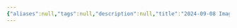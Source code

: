 ```yaml
---
{"aliases":null,"tags":null,"description":null,"title":"2024-09-08 Image 관련 Usecase Diagram","created":"2024-09-08T19:07:12","updated":"2024-09-08T19:19:19","dg-publish":true,"permalink":"/docs/2024-09-08 Image 관련 Usecase Diagram/","dgPassFrontmatter":true}
---
```


<style> .container {font-family: sans-serif; text-align: center;} .button-wrapper button {z-index: 1;height: 40px; width: 100px; margin: 10px;padding: 5px;} .excalidraw .App-menu_top .buttonList { display: flex;} .excalidraw-wrapper { height: 800px; margin: 50px; position: relative;} :root[dir="ltr"] .excalidraw .layer-ui__wrapper .zen-mode-transition.App-menu_bottom--transition-left {transform: none;} </style><script src="https://cdn.jsdelivr.net/npm/react@17/umd/react.production.min.js"></script><script src="https://cdn.jsdelivr.net/npm/react-dom@17/umd/react-dom.production.min.js"></script><script type="text/javascript" src="https://cdn.jsdelivr.net/npm/@excalidraw/excalidraw@0/dist/excalidraw.production.min.js"></script><div id="g2g_Image_Usecase_Diagramexcalidraw.md1"></div><script>(function(){const InitialData={"type":"excalidraw","version":2,"source":"https://github.com/zsviczian/obsidian-excalidraw-plugin/releases/tag/2.2.7","elements":[{"type":"ellipse","version":186,"versionNonce":1418316155,"index":"a0","isDeleted":false,"id":"af0ewNTCVFuUyPNzXJNgu","fillStyle":"solid","strokeWidth":1,"strokeStyle":"solid","roughness":1,"opacity":100,"angle":0,"x":-544.5064711508436,"y":-315.9396074550226,"strokeColor":"#000000","backgroundColor":"transparent","width":56.5443115234375,"height":43.849609375,"seed":1270982523,"groupIds":["rvHm95e4qjP7pnbM_ZLFO"],"frameId":null,"roundness":{"type":2},"boundElements":[],"updated":1725790448526,"link":null,"locked":false},{"type":"line","version":234,"versionNonce":1294524955,"index":"a1","isDeleted":false,"id":"BAekb6OHLYWxEu47VBEJr","fillStyle":"solid","strokeWidth":1,"strokeStyle":"solid","roughness":1,"opacity":100,"angle":0,"x":-515.9749770102186,"y":-270.28073294330386,"strokeColor":"#000000","backgroundColor":"transparent","width":3.477539958432317,"height":130.4052668013237,"seed":229965851,"groupIds":["rvHm95e4qjP7pnbM_ZLFO"],"frameId":null,"roundness":{"type":2},"boundElements":[],"updated":1725790448526,"link":null,"locked":false,"startBinding":null,"endBinding":null,"lastCommittedPoint":null,"startArrowhead":null,"endArrowhead":null,"points":[[0,0],[3.477539958432317,130.4052668013237]]},{"type":"line","version":265,"versionNonce":1604052667,"index":"a2","isDeleted":false,"id":"mKVL_wVORYfYGhn-2aa0n","fillStyle":"solid","strokeWidth":1,"strokeStyle":"solid","roughness":1,"opacity":100,"angle":0,"x":-576.7866197621172,"y":-244.34837509151544,"strokeColor":"#000000","backgroundColor":"transparent","width":126.71344479262825,"height":1.9752637267113187,"seed":888423611,"groupIds":["rvHm95e4qjP7pnbM_ZLFO"],"frameId":null,"roundness":{"type":2},"boundElements":[],"updated":1725790448526,"link":null,"locked":false,"startBinding":null,"endBinding":null,"lastCommittedPoint":null,"startArrowhead":null,"endArrowhead":null,"points":[[0,0],[126.71344479262825,-1.9752637267113187]]},{"type":"line","version":246,"versionNonce":42293083,"index":"a3","isDeleted":false,"id":"bnCublWFCkpxTr65gbn7K","fillStyle":"solid","strokeWidth":1,"strokeStyle":"solid","roughness":1,"opacity":100,"angle":0,"x":-565.4315365682822,"y":-92.33837113175548,"strokeColor":"#000000","backgroundColor":"transparent","width":51.124467272907395,"height":47.56125829592338,"seed":153220443,"groupIds":["rvHm95e4qjP7pnbM_ZLFO"],"frameId":null,"roundness":{"type":2},"boundElements":[],"updated":1725790448526,"link":null,"locked":false,"startBinding":null,"endBinding":null,"lastCommittedPoint":null,"startArrowhead":null,"endArrowhead":null,"points":[[0,0],[51.124467272907395,-47.56125829592338]]},{"type":"line","version":270,"versionNonce":876065787,"index":"a4","isDeleted":false,"id":"Qmn4C-8BMrNio7RPErtgD","fillStyle":"solid","strokeWidth":1,"strokeStyle":"solid","roughness":1,"opacity":100,"angle":0,"x":-511.21606587740615,"y":-140.54196341205386,"strokeColor":"#000000","backgroundColor":"transparent","width":46.7197265625,"height":43.883056640625,"seed":965775867,"groupIds":["rvHm95e4qjP7pnbM_ZLFO"],"frameId":null,"roundness":{"type":2},"boundElements":[],"updated":1725790448526,"link":null,"locked":false,"startBinding":null,"endBinding":null,"lastCommittedPoint":null,"startArrowhead":null,"endArrowhead":null,"points":[[0,0],[46.7197265625,43.883056640625]]},{"type":"arrow","version":409,"versionNonce":1702374413,"index":"a6","isDeleted":false,"id":"AfpEIKh8tZEv_ndXKXbi8","fillStyle":"solid","strokeWidth":2,"strokeStyle":"solid","roughness":1,"opacity":100,"angle":0,"x":-430.2498623584306,"y":-246.07127380371094,"strokeColor":"#1e1e1e","backgroundColor":"transparent","width":124.16293427207614,"height":57.83634453312948,"seed":1556160565,"groupIds":[],"frameId":null,"roundness":{"type":2},"boundElements":[],"updated":1726021273296,"link":null,"locked":false,"startBinding":null,"endBinding":{"elementId":"63zax_OOmX3A3gJUfGVWt","gap":13.868661416906662,"focus":0.06933451782885537},"lastCommittedPoint":null,"startArrowhead":null,"endArrowhead":"arrow","points":[[0,0],[124.16293427207614,-57.83634453312948]]},{"type":"ellipse","version":568,"versionNonce":169859189,"index":"a7","isDeleted":false,"id":"63zax_OOmX3A3gJUfGVWt","fillStyle":"solid","strokeWidth":2,"strokeStyle":"solid","roughness":1,"opacity":100,"angle":0,"x":-297.83171050296187,"y":-412.8075408935547,"strokeColor":"#1e1e1e","backgroundColor":"transparent","width":146.17132568359375,"height":153.67501831054688,"seed":1489457883,"groupIds":[],"frameId":null,"roundness":{"type":2},"boundElements":[{"type":"text","id":"525OZXmu"},{"id":"mMlXol06lqRJu5UEcwvEp","type":"arrow"},{"id":"E3zeKJwWP5khRYja0jE0m","type":"arrow"},{"id":"hdJxgeUDB2-b0WKhggpul","type":"arrow"},{"id":"_OebLxcX2R3E1w0IEu4Nk","type":"arrow"},{"id":"AfpEIKh8tZEv_ndXKXbi8","type":"arrow"},{"id":"VMKTsp9icm1bHiJ2maQeT","type":"arrow"}],"updated":1725790555494,"link":null,"locked":false},{"type":"text","version":522,"versionNonce":1650006797,"index":"a8","isDeleted":false,"id":"525OZXmu","fillStyle":"solid","strokeWidth":2,"strokeStyle":"solid","roughness":1,"opacity":100,"angle":0,"x":-259.2853855568867,"y":-360.80235551145853,"strokeColor":"#1e1e1e","backgroundColor":"transparent","width":68.71994018554688,"height":50,"seed":2039114709,"groupIds":[],"frameId":null,"roundness":null,"boundElements":[],"updated":1726032040696,"link":null,"locked":false,"fontSize":20,"fontFamily":1,"text":"Upload\nImages","rawText":"Upload Images","textAlign":"center","verticalAlign":"middle","containerId":"63zax_OOmX3A3gJUfGVWt","originalText":"Upload Images","autoResize":true,"lineHeight":1.25},{"type":"ellipse","version":156,"versionNonce":1603521563,"index":"a9","isDeleted":false,"id":"cydJqn5d2vnoaCdt8Ha4m","fillStyle":"solid","strokeWidth":2,"strokeStyle":"solid","roughness":1,"opacity":100,"angle":0,"x":80.05571579098262,"y":-656.3250490112309,"strokeColor":"#1e1e1e","backgroundColor":"transparent","width":149.3323974609375,"height":106.75128173828125,"seed":1769272187,"groupIds":[],"frameId":null,"roundness":{"type":2},"boundElements":[{"type":"text","id":"JMQ7KVRF"},{"id":"mMlXol06lqRJu5UEcwvEp","type":"arrow"}],"updated":1725790448526,"link":null,"locked":false},{"type":"text","version":114,"versionNonce":1604560963,"index":"aA","isDeleted":false,"id":"JMQ7KVRF","fillStyle":"solid","strokeWidth":2,"strokeStyle":"solid","roughness":1,"opacity":100,"angle":0,"x":120.92496959129265,"y":-628.1916857508375,"strokeColor":"#1e1e1e","backgroundColor":"transparent","width":67.99993896484375,"height":50,"seed":790547483,"groupIds":[],"frameId":null,"roundness":null,"boundElements":[],"updated":1726032040696,"link":null,"locked":false,"fontSize":20,"fontFamily":1,"text":"Create\nFunding","rawText":"Create\nFunding","textAlign":"center","verticalAlign":"middle","containerId":"cydJqn5d2vnoaCdt8Ha4m","originalText":"Create\nFunding","autoResize":true,"lineHeight":1.25},{"type":"ellipse","version":204,"versionNonce":1439882747,"index":"aB","isDeleted":false,"id":"SomeoxGQ2oEKd_NAqjBDP","fillStyle":"solid","strokeWidth":2,"strokeStyle":"solid","roughness":1,"opacity":100,"angle":0,"x":80.61821579098262,"y":-535.7587953491216,"strokeColor":"#1e1e1e","backgroundColor":"transparent","width":149.3323974609375,"height":106.75128173828125,"seed":524587195,"groupIds":[],"frameId":null,"roundness":{"type":2},"boundElements":[{"type":"text","id":"m8KDmHPc"},{"id":"E3zeKJwWP5khRYja0jE0m","type":"arrow"}],"updated":1725790448526,"link":null,"locked":false},{"type":"text","version":174,"versionNonce":469512557,"index":"aC","isDeleted":false,"id":"m8KDmHPc","fillStyle":"solid","strokeWidth":2,"strokeStyle":"solid","roughness":1,"opacity":100,"angle":0,"x":119.93746653953484,"y":-507.6254320887281,"strokeColor":"#1e1e1e","backgroundColor":"transparent","width":71.09994506835938,"height":50,"seed":1535689051,"groupIds":[],"frameId":null,"roundness":null,"boundElements":[],"updated":1726032040696,"link":null,"locked":false,"fontSize":20,"fontFamily":1,"text":"Update\nFunding","rawText":"Update\nFunding","textAlign":"center","verticalAlign":"middle","containerId":"SomeoxGQ2oEKd_NAqjBDP","originalText":"Update\nFunding","autoResize":true,"lineHeight":1.25},{"type":"ellipse","version":211,"versionNonce":2051062747,"index":"aD","isDeleted":false,"id":"uQadWsY3L5o1VB_bybn8b","fillStyle":"solid","strokeWidth":2,"strokeStyle":"solid","roughness":1,"opacity":100,"angle":0,"x":80.23570846676387,"y":-409.54505023193406,"strokeColor":"#1e1e1e","backgroundColor":"transparent","width":149.3323974609375,"height":106.75128173828125,"seed":860541435,"groupIds":[],"frameId":null,"roundness":{"type":2},"boundElements":[{"type":"text","id":"iPYCfBiZ"},{"id":"hdJxgeUDB2-b0WKhggpul","type":"arrow"}],"updated":1725790448526,"link":null,"locked":false},{"type":"text","version":178,"versionNonce":1445701603,"index":"aE","isDeleted":false,"id":"iPYCfBiZ","fillStyle":"solid","strokeWidth":2,"strokeStyle":"solid","roughness":1,"opacity":100,"angle":0,"x":121.1049622670739,"y":-381.4116869715406,"strokeColor":"#1e1e1e","backgroundColor":"transparent","width":67.99993896484375,"height":50,"seed":800381595,"groupIds":[],"frameId":null,"roundness":null,"boundElements":[],"updated":1726032040696,"link":null,"locked":false,"fontSize":20,"fontFamily":1,"text":"Create\nGift","rawText":"Create\nGift","textAlign":"center","verticalAlign":"middle","containerId":"uQadWsY3L5o1VB_bybn8b","originalText":"Create\nGift","autoResize":true,"lineHeight":1.25},{"type":"ellipse","version":265,"versionNonce":960554427,"index":"aF","isDeleted":false,"id":"JK_mrPGHFSHJryz7cElaw","fillStyle":"solid","strokeWidth":2,"strokeStyle":"solid","roughness":1,"opacity":100,"angle":0,"x":80.61821579098262,"y":-288.80441912841843,"strokeColor":"#1e1e1e","backgroundColor":"transparent","width":149.3323974609375,"height":106.75128173828125,"seed":1863634747,"groupIds":[],"frameId":null,"roundness":{"type":2},"boundElements":[{"type":"text","id":"isOMezWi"},{"id":"_OebLxcX2R3E1w0IEu4Nk","type":"arrow"}],"updated":1725790448526,"link":null,"locked":false},{"type":"text","version":242,"versionNonce":833453005,"index":"aG","isDeleted":false,"id":"isOMezWi","fillStyle":"solid","strokeWidth":2,"strokeStyle":"solid","roughness":1,"opacity":100,"angle":0,"x":119.93746653953484,"y":-260.67105586802495,"strokeColor":"#1e1e1e","backgroundColor":"transparent","width":71.09994506835938,"height":50,"seed":1942826971,"groupIds":[],"frameId":null,"roundness":null,"boundElements":[],"updated":1726032040696,"link":null,"locked":false,"fontSize":20,"fontFamily":1,"text":"Update\nGift","rawText":"Update\nGift","textAlign":"center","verticalAlign":"middle","containerId":"JK_mrPGHFSHJryz7cElaw","originalText":"Update\nGift","autoResize":true,"lineHeight":1.25},{"type":"arrow","version":239,"versionNonce":419380621,"index":"aR","isDeleted":false,"id":"mMlXol06lqRJu5UEcwvEp","fillStyle":"solid","strokeWidth":2,"strokeStyle":"solid","roughness":1,"opacity":100,"angle":0,"x":-142.6985701363834,"y":-362.98389031498033,"strokeColor":"#1e1e1e","backgroundColor":"transparent","width":210.63192687138218,"height":217.38301999255913,"seed":966800091,"groupIds":[],"frameId":null,"roundness":{"type":2},"boundElements":[{"type":"text","id":"bM6Rvpoq"}],"updated":1726021273302,"link":null,"locked":false,"startBinding":{"elementId":"63zax_OOmX3A3gJUfGVWt","gap":12.948189899146257,"focus":0.5355430611872615},"endBinding":{"elementId":"cydJqn5d2vnoaCdt8Ha4m","gap":16.972299418168873,"focus":0.7146158046494433},"lastCommittedPoint":null,"startArrowhead":null,"endArrowhead":"arrow","points":[[0,0],[210.63192687138218,-217.38301999255913]]},{"type":"text","version":26,"versionNonce":651342723,"index":"aS","isDeleted":false,"id":"bM6Rvpoq","fillStyle":"solid","strokeWidth":2,"strokeStyle":"solid","roughness":1,"opacity":100,"angle":0,"x":-68.76303689090471,"y":-484.143961713849,"strokeColor":"#1e1e1e","backgroundColor":"transparent","width":62.69993591308594,"height":25,"seed":643330267,"groupIds":[],"frameId":null,"roundness":null,"boundElements":[],"updated":1726032040696,"link":null,"locked":false,"fontSize":20,"fontFamily":1,"text":"include","rawText":"include","textAlign":"center","verticalAlign":"middle","containerId":"mMlXol06lqRJu5UEcwvEp","originalText":"include","autoResize":true,"lineHeight":1.25},{"type":"arrow","version":267,"versionNonce":679014349,"index":"b13","isDeleted":false,"id":"_OebLxcX2R3E1w0IEu4Nk","fillStyle":"solid","strokeWidth":2,"strokeStyle":"solid","roughness":1,"opacity":100,"angle":0,"x":-144.67938682991036,"y":-361.22337465544,"strokeColor":"#1e1e1e","backgroundColor":"transparent","width":213.16253736187562,"height":130.49475578046696,"seed":925076699,"groupIds":[],"frameId":null,"roundness":{"type":2},"boundElements":[{"type":"text","id":"TSYozl3N"}],"updated":1726021273308,"link":null,"locked":false,"startBinding":{"elementId":"63zax_OOmX3A3gJUfGVWt","gap":10.549357567919543,"focus":-0.8352816705999521},"endBinding":{"elementId":"JK_mrPGHFSHJryz7cElaw","gap":12.3578151636424,"focus":-0.8230530825143675},"lastCommittedPoint":null,"startArrowhead":null,"endArrowhead":"arrow","points":[[0,0],[213.16253736187562,130.49475578046696]]},{"type":"text","version":30,"versionNonce":1803975213,"index":"b14","isDeleted":false,"id":"TSYozl3N","fillStyle":"solid","strokeWidth":2,"strokeStyle":"solid","roughness":1,"opacity":100,"angle":0,"x":-69.44955008848638,"y":-308.4768929925765,"strokeColor":"#1e1e1e","backgroundColor":"transparent","width":62.69993591308594,"height":25,"seed":1920153979,"groupIds":[],"frameId":null,"roundness":null,"boundElements":[],"updated":1726032040696,"link":null,"locked":false,"fontSize":20,"fontFamily":1,"text":"include","rawText":"include","textAlign":"center","verticalAlign":"middle","containerId":"_OebLxcX2R3E1w0IEu4Nk","originalText":"include","autoResize":true,"lineHeight":1.25},{"type":"arrow","version":266,"versionNonce":632393485,"index":"b1R","isDeleted":false,"id":"hdJxgeUDB2-b0WKhggpul","fillStyle":"solid","strokeWidth":2,"strokeStyle":"solid","roughness":1,"opacity":100,"angle":0,"x":-144.6788372384986,"y":-361.2214726602971,"strokeColor":"#1e1e1e","backgroundColor":"transparent","width":213.6053274075598,"height":6.974331892145756,"seed":242463893,"groupIds":[],"frameId":null,"roundness":{"type":2},"boundElements":[{"type":"text","id":"pZklRB2D"}],"updated":1726021273307,"link":null,"locked":false,"startBinding":{"elementId":"63zax_OOmX3A3gJUfGVWt","gap":10.549357686113296,"focus":-0.36248248354105095},"endBinding":{"elementId":"uQadWsY3L5o1VB_bybn8b","gap":11.34716248269902,"focus":-0.08851393558104813},"lastCommittedPoint":null,"startArrowhead":null,"endArrowhead":"arrow","points":[[0,0],[213.6053274075598,6.974331892145756]]},{"type":"text","version":30,"versionNonce":1373063971,"index":"b1S","isDeleted":false,"id":"pZklRB2D","fillStyle":"solid","strokeWidth":2,"strokeStyle":"solid","roughness":1,"opacity":100,"angle":0,"x":-69.2259983450578,"y":-370.23430204042165,"strokeColor":"#1e1e1e","backgroundColor":"transparent","width":62.69993591308594,"height":25,"seed":1134189045,"groupIds":[],"frameId":null,"roundness":null,"boundElements":[],"updated":1726032040696,"link":null,"locked":false,"fontSize":20,"fontFamily":1,"text":"include","rawText":"include","textAlign":"center","verticalAlign":"middle","containerId":"hdJxgeUDB2-b0WKhggpul","originalText":"include","autoResize":true,"lineHeight":1.25},{"type":"arrow","version":288,"versionNonce":1645018701,"index":"b1p","isDeleted":false,"id":"E3zeKJwWP5khRYja0jE0m","fillStyle":"solid","strokeWidth":2,"strokeStyle":"solid","roughness":1,"opacity":100,"angle":0,"x":-144.6784324984461,"y":-361.2200718586952,"strokeColor":"#1e1e1e","backgroundColor":"transparent","width":215.56283151754997,"height":123.20045753882403,"seed":690457851,"groupIds":[],"frameId":null,"roundness":{"type":2},"boundElements":[{"type":"text","id":"l1vteGhs"}],"updated":1726021273302,"link":null,"locked":false,"startBinding":{"elementId":"63zax_OOmX3A3gJUfGVWt","gap":10.549357773165127,"focus":0.23452512128728073},"endBinding":{"elementId":"SomeoxGQ2oEKd_NAqjBDP","gap":9.777770929643523,"focus":0.7356781636081435},"lastCommittedPoint":null,"startArrowhead":null,"endArrowhead":"arrow","points":[[0,0],[215.56283151754997,-123.20045753882403]]},{"type":"text","version":30,"versionNonce":1383115917,"index":"b1q","isDeleted":false,"id":"l1vteGhs","fillStyle":"solid","strokeWidth":2,"strokeStyle":"solid","roughness":1,"opacity":100,"angle":0,"x":-68.24693192738627,"y":-435.3203307870343,"strokeColor":"#1e1e1e","backgroundColor":"transparent","width":62.69993591308594,"height":25,"seed":1614951835,"groupIds":[],"frameId":null,"roundness":null,"boundElements":[],"updated":1726032040696,"link":null,"locked":false,"fontSize":20,"fontFamily":1,"text":"include","rawText":"include","textAlign":"center","verticalAlign":"middle","containerId":"E3zeKJwWP5khRYja0jE0m","originalText":"include","autoResize":true,"lineHeight":1.25},{"type":"text","version":39,"versionNonce":1269296835,"index":"b2d","isDeleted":false,"id":"7C7szBwF","fillStyle":"solid","strokeWidth":2,"strokeStyle":"solid","roughness":1,"opacity":100,"angle":0,"x":-299.7107070999703,"y":-467.1207759066654,"strokeColor":"#1e1e1e","backgroundColor":"transparent","width":140.625,"height":24,"seed":699971035,"groupIds":[],"frameId":null,"roundness":null,"boundElements":[],"updated":1726032040696,"link":null,"locked":false,"fontSize":20,"fontFamily":3,"text":"/image/ POST","rawText":"/image/ POST","textAlign":"left","verticalAlign":"top","containerId":null,"originalText":"/image/ POST","autoResize":true,"lineHeight":1.2},{"type":"arrow","version":105,"versionNonce":2079269005,"index":"b2e","isDeleted":false,"id":"VMKTsp9icm1bHiJ2maQeT","fillStyle":"solid","strokeWidth":2,"strokeStyle":"solid","roughness":1,"opacity":100,"angle":0,"x":-227.21193311466112,"y":-249.52749219207544,"strokeColor":"#1e1e1e","backgroundColor":"transparent","width":2.4163528179324203,"height":123.3583200114212,"seed":295426869,"groupIds":[],"frameId":null,"roundness":{"type":2},"boundElements":[{"type":"text","id":"IWFo5KyI"}],"updated":1726021273309,"link":null,"locked":false,"startBinding":{"elementId":"63zax_OOmX3A3gJUfGVWt","gap":9.64345558132473,"focus":0.056895526941702405},"endBinding":{"elementId":"-W1pZCoR5ihD9vlHiq1OW","gap":9.466960552302211,"focus":-0.033761976696879636},"lastCommittedPoint":null,"startArrowhead":null,"endArrowhead":"arrow","points":[[0,0],[2.4163528179324203,123.3583200114212]]},{"type":"text","version":15,"versionNonce":371561197,"index":"b2eV","isDeleted":false,"id":"IWFo5KyI","fillStyle":"solid","strokeWidth":2,"strokeStyle":"solid","roughness":1,"opacity":100,"angle":0,"x":-258.57372652856975,"y":-200.3483651466493,"strokeColor":"#1e1e1e","backgroundColor":"transparent","width":65.13993835449219,"height":25,"seed":331823131,"groupIds":[],"frameId":null,"roundness":null,"boundElements":[],"updated":1726032040696,"link":null,"locked":false,"fontSize":20,"fontFamily":1,"text":"extend","rawText":"extend","textAlign":"center","verticalAlign":"middle","containerId":"VMKTsp9icm1bHiJ2maQeT","originalText":"extend","autoResize":true,"lineHeight":1.25},{"type":"ellipse","version":101,"versionNonce":2040363989,"index":"b2g","isDeleted":false,"id":"-W1pZCoR5ihD9vlHiq1OW","fillStyle":"solid","strokeWidth":2,"strokeStyle":"solid","roughness":1,"opacity":100,"angle":0,"x":-305.6587185081013,"y":-116.80492358064623,"strokeColor":"#1e1e1e","backgroundColor":"transparent","width":170.92215716964233,"height":156.08636192268688,"seed":1625652731,"groupIds":[],"frameId":null,"roundness":{"type":2},"boundElements":[{"id":"VMKTsp9icm1bHiJ2maQeT","type":"arrow"},{"type":"text","id":"S9OzJOQT"},{"id":"0PNc_VYwrUjBcZcmLCLx5","type":"arrow"}],"updated":1725790708877,"link":null,"locked":false},{"type":"text","version":54,"versionNonce":1994595939,"index":"b2h","isDeleted":false,"id":"S9OzJOQT","fillStyle":"solid","strokeWidth":2,"strokeStyle":"solid","roughness":1,"opacity":100,"angle":0,"x":-252.61771546431504,"y":-63.9466051024376,"strokeColor":"#1e1e1e","backgroundColor":"transparent","width":64.97993469238281,"height":50,"seed":436627285,"groupIds":[],"frameId":null,"roundness":null,"boundElements":[],"updated":1726032040696,"link":null,"locked":false,"fontSize":20,"fontFamily":1,"text":"Delete\nImage","rawText":"Delete\nImage","textAlign":"center","verticalAlign":"middle","containerId":"-W1pZCoR5ihD9vlHiq1OW","originalText":"Delete\nImage","autoResize":true,"lineHeight":1.25},{"type":"ellipse","version":24,"versionNonce":834758389,"index":"b2i","isDeleted":false,"id":"sEGwyb5kmWeJPpYEeT_AE","fillStyle":"solid","strokeWidth":2,"strokeStyle":"solid","roughness":1,"opacity":100,"angle":0,"x":145.5614499791974,"y":-150.0587081152966,"strokeColor":"#1e1e1e","backgroundColor":"#1e1e1e","width":11.379496835276655,"height":11.379496835276655,"seed":1873276475,"groupIds":[],"frameId":null,"roundness":{"type":2},"boundElements":[],"updated":1725790568345,"link":null,"locked":false},{"type":"ellipse","version":35,"versionNonce":626952405,"index":"b2j","isDeleted":false,"id":"JflZfBCc3GTh209fEXfcD","fillStyle":"solid","strokeWidth":2,"strokeStyle":"solid","roughness":1,"opacity":100,"angle":0,"x":145.5614499791974,"y":-125.43059675037387,"strokeColor":"#1e1e1e","backgroundColor":"#1e1e1e","width":11.379496835276655,"height":11.379496835276655,"seed":1873895003,"groupIds":[],"frameId":null,"roundness":{"type":2},"boundElements":[],"updated":1725790569560,"link":null,"locked":false},{"type":"ellipse","version":55,"versionNonce":1848389499,"index":"b2k","isDeleted":false,"id":"fg0aGznsJC_nH2YC8UjJW","fillStyle":"solid","strokeWidth":2,"strokeStyle":"solid","roughness":1,"opacity":100,"angle":0,"x":145.5614499791974,"y":-93.32168544133827,"strokeColor":"#1e1e1e","backgroundColor":"#1e1e1e","width":11.379496835276655,"height":11.379496835276655,"seed":2141323061,"groupIds":[],"frameId":null,"roundness":{"type":2},"boundElements":[],"updated":1725790570560,"link":null,"locked":false},{"type":"arrow","version":52,"versionNonce":1874167533,"index":"b2l","isDeleted":false,"id":"0PNc_VYwrUjBcZcmLCLx5","fillStyle":"solid","strokeWidth":2,"strokeStyle":"solid","roughness":1,"opacity":100,"angle":0,"x":-434.5019295137074,"y":-244.78515144623657,"strokeColor":"#1e1e1e","backgroundColor":"#1e1e1e","width":149.16278065200868,"height":142.01560569396014,"seed":103788661,"groupIds":[],"frameId":null,"roundness":{"type":2},"boundElements":[],"updated":1726021273309,"link":null,"locked":false,"startBinding":null,"endBinding":{"elementId":"-W1pZCoR5ihD9vlHiq1OW","gap":9.734160585531441,"focus":0.01762903897794531},"lastCommittedPoint":null,"startArrowhead":null,"endArrowhead":"arrow","points":[[0,0],[149.16278065200868,142.01560569396014]]},{"type":"text","version":140,"versionNonce":858697037,"index":"b2m","isDeleted":false,"id":"IJCicCjm","fillStyle":"solid","strokeWidth":2,"strokeStyle":"solid","roughness":1,"opacity":100,"angle":0,"x":-286.11519456566936,"y":54.93068750526919,"strokeColor":"#1e1e1e","backgroundColor":"transparent","width":164.0625,"height":24,"seed":221656251,"groupIds":[],"frameId":null,"roundness":null,"boundElements":[],"updated":1726032040696,"link":null,"locked":false,"fontSize":20,"fontFamily":3,"text":"/image/ DELETE","rawText":"/image/ DELETE","textAlign":"left","verticalAlign":"top","containerId":null,"originalText":"/image/ DELETE","autoResize":true,"lineHeight":1.2}],"appState":{"theme":"light","viewBackgroundColor":"#ffffff","currentItemStrokeColor":"#1e1e1e","currentItemBackgroundColor":"#1e1e1e","currentItemFillStyle":"solid","currentItemStrokeWidth":2,"currentItemStrokeStyle":"solid","currentItemRoughness":1,"currentItemOpacity":100,"currentItemFontFamily":1,"currentItemFontSize":20,"currentItemTextAlign":"left","currentItemStartArrowhead":null,"currentItemEndArrowhead":"arrow","scrollX":618.2978293480048,"scrollY":682.4471807529809,"zoom":{"value":1.6},"currentItemRoundness":"round","gridSize":null,"gridColor":{"Bold":"#C9C9C9FF","Regular":"#EDEDEDFF"},"currentStrokeOptions":null,"previousGridSize":null,"frameRendering":{"enabled":true,"clip":true,"name":true,"outline":true},"objectsSnapModeEnabled":false},"files":{}};InitialData.scrollToContent=true;App=()=>{const e=React.useRef(null),t=React.useRef(null),[n,i]=React.useState({width:void 0,height:void 0});return React.useEffect(()=>{i({width:t.current.getBoundingClientRect().width,height:t.current.getBoundingClientRect().height});const e=()=>{i({width:t.current.getBoundingClientRect().width,height:t.current.getBoundingClientRect().height})};return window.addEventListener("resize",e),()=>window.removeEventListener("resize",e)},[t]),React.createElement(React.Fragment,null,React.createElement("div",{className:"excalidraw-wrapper",ref:t},React.createElement(ExcalidrawLib.Excalidraw,{ref:e,width:n.width,height:n.height,initialData:InitialData,viewModeEnabled:!0,zenModeEnabled:!0,gridModeEnabled:!1})))},excalidrawWrapper=document.getElementById("g2g_Image_Usecase_Diagramexcalidraw.md1");ReactDOM.render(React.createElement(App),excalidrawWrapper);})();</script>

